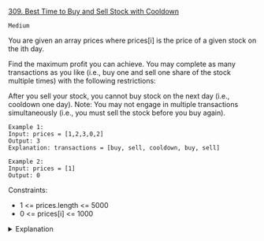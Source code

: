 [309. Best Time to Buy and Sell Stock with Cooldown](https://leetcode.com/problems/best-time-to-buy-and-sell-stock-with-cooldown/)

`Medium`

You are given an array prices where prices[i] is the price of a given stock on the ith day.

Find the maximum profit you can achieve. You may complete as many transactions as you like (i.e., buy one and sell one share of the stock multiple times) with the following restrictions:

After you sell your stock, you cannot buy stock on the next day (i.e., cooldown one day).
Note: You may not engage in multiple transactions simultaneously (i.e., you must sell the stock before you buy again).

```
Example 1:
Input: prices = [1,2,3,0,2]
Output: 3
Explanation: transactions = [buy, sell, cooldown, buy, sell]

Example 2:
Input: prices = [1]
Output: 0
```

Constraints:

- 1 <= prices.length <= 5000
- 0 <= prices[i] <= 1000

<details>
<summary>Explanation</summary>

[all the stock problems](https://labuladong.github.io/algo/3/28/96/)
</details>